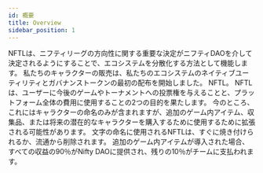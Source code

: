 ```yaml
---
id: 概要
title: Overview
sidebar_position: 1
---
```


NFTLは、ニフティリーグの方向性に関する重要な決定がニフティDAOを介して決定されるようにすることで、エコシステムを分散化する方法として機能します。 私たちのキャラクターの販売は、私たちのエコシステムのネイティブユーティリティとガバナンストークンの最初の配布を開始しました。 NFTL。 NFTLは、ユーザーに今後のゲームやトーナメントへの投票権を与えることと、プラットフォーム全体の費用に使用することの2つの目的を果たします。 今のところ、これにはキャラクターの命名のみが含まれますが、追加のゲーム内アイテム、収集品、または将来の潜在的なキャラクターを購入するために使用するために拡張される可能性があります。 文字の命名に使用されるNFTLは、すぐに焼き付けられるか、流通から削除されます。 追加のゲーム内アイテムが導入された場合、すべての収益の90％がNifty DAOに提供され、残りの10％がチームに支払われます。
